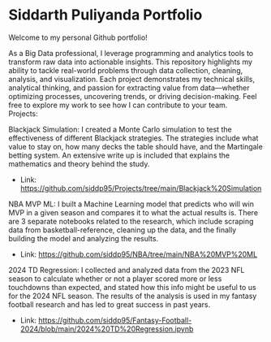 # Siddarth Puliyanda Portfolio

Welcome to my personal Github portfolio! 

As a Big Data professional, I leverage programming and analytics tools to transform raw data into actionable insights. This repository highlights my ability to tackle real-world problems through data collection, cleaning, analysis, and visualization. Each project demonstrates my technical skills, analytical thinking, and passion for extracting value from data—whether optimizing processes, uncovering trends, or driving decision-making. Feel free to explore my work to see how I can contribute to your team.  
Projects:

Blackjack Simulation: I created a Monte Carlo simulation to test the effectiveness of different Blackjack strategies. The strategies include what value to stay on, how many decks the table should have, and the Martingale betting system. An extensive write up is included that explains the mathematics and theory behind the study.
- Link: https://github.com/siddp95/Projects/tree/main/Blackjack%20Simulation

NBA MVP ML: I built a Machine Learning model that predicts who will win MVP in a given season and compares it to what the actual results is. There are 3 separate notebooks related to the research, which include scraping data from basketball-reference, cleaning up the data, and the finally building the model and analyzing the results.
- Link: https://github.com/siddp95/NBA/tree/main/NBA%20MVP%20ML

2024 TD Regression: I collected and analyzed data from the 2023 NFL season to calculate whether or not a player scored more or less touchdowns than expected, and stated how this info might be useful to us for the 2024 NFL season. The results of the analysis is used in my fantasy football research and has led to great success in past years.
- Link: https://github.com/siddp95/Fantasy-Football-2024/blob/main/2024%20TD%20Regression.ipynb


